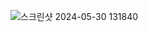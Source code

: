 ![스크린샷 2024-05-30 131840](https://github.com/W-llama/todolist/assets/106076670/57e4dc29-d477-4c15-be1d-115585b24f80)
